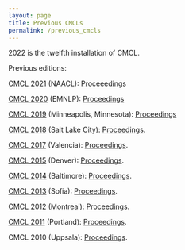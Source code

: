 ```yaml
---
layout: page
title: Previous CMCLs
permalink: /previous_cmcls
---
```


2022 is the twelfth installation of CMCL.


Previous editions:

[CMCL 2021](https://cmclorg.github.io/2021/) (NAACL): [Proceeedings](https://aclanthology.org/volumes/2021.cmcl-1/)

[CMCL 2020](https://cmclorg.github.io/2020/) (EMNLP): [Proceedings](https://aclanthology.org/volumes/2020.cmcl-1/)

[CMCL 2019](https://cmclorg.github.io/2019/) (Minneapolis, Minnesota): [Proceedings](https://aclanthology.org/volumes/W19-29/)

[CMCL 2018](https://cmclorg.github.io/2018/index.html) (Salt Lake City): [Proceedings](https://aclanthology.info/events/cmcl-2018).

[CMCL 2017](http://cmcl2017.osu.edu/) (Valencia): [Proceedings](http://aclweb.org/anthology/W/W17/#0700).

[CMCL 2015](http://cmcl.scripts.mit.edu/2015/) (Denver): [Proceedings](https://aclweb.org/anthology/W/W15/#1100).

[CMCL 2014](http://cmcl.scripts.mit.edu/2014/) (Baltimore): [Proceedings](http://aclweb.org/anthology/W/W15/#1100).

[CMCL 2013](http://cmcl.ucsd.edu/) (Sofia): [Proceedings](https://aclweb.org/anthology/W/W13/#2600).

[CMCL 2012](http://www.psy.cmu.edu/~cmcl/2012/cfp.html) (Montreal): [Proceedings](https://aclweb.org/anthology/W/W12/#1700).

[CMCL 2011](http://www.psy.cmu.edu/~cmcl/2011/) (Portland): [Proceedings](https://aclweb.org/anthology/W/W11/#0600).

CMCL 2010 (Uppsala): [Proceedings](http://aclweb.org/anthology/W/W10/#2000).
